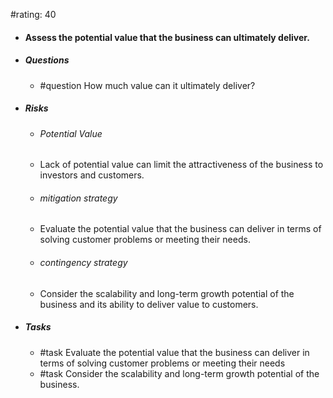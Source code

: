 #rating: 40
- #### Assess the potential value that the business can ultimately deliver.
- ##### Questions
  - #question How much value can it ultimately deliver?
- ##### Risks

  - ###### Potential Value
  - Lack of potential value can limit the attractiveness of the business to investors and customers.
  - ###### mitigation strategy
  - Evaluate the potential value that the business can deliver in terms of solving customer problems or meeting their needs.
  - ###### contingency strategy
  - Consider the scalability and long-term growth potential of the business and its ability to deliver value to customers.
- ##### Tasks
  - #task Evaluate the potential value that the business can deliver in terms of solving customer problems or meeting their needs
  - #task  Consider the scalability and long-term growth potential of the business.


